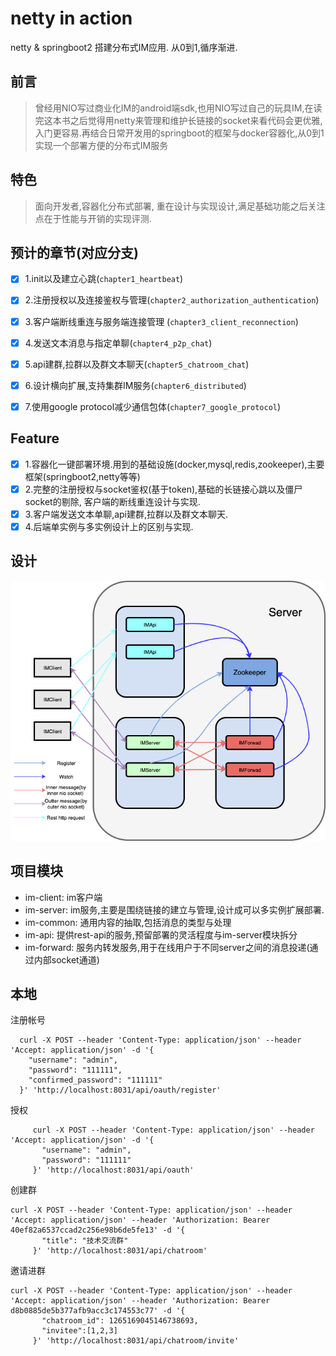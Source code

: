 # netty in action
netty & springboot2 搭建分布式IM应用. 从0到1,循序渐进.

## 前言
> 曾经用NIO写过商业化IM的android端sdk,也用NIO写过自己的玩具IM,在读完<netty in action>这本书之后觉得用netty来管理和维护长链接的socket来看代码会更优雅,入门更容易.再结合日常开发用的springboot的框架与docker容器化,从0到1实现一个部署方便的分布式IM服务

## 特色
> 面向开发者,容器化分布式部署, 重在设计与实现设计,满足基础功能之后关注点在于性能与开销的实现评测.



 

## 预计的章节(对应分支)
* [x] 1.init以及建立心跳(`chapter1_heartbeat`)
* [x] 2.注册授权以及连接鉴权与管理(`chapter2_authorization_authentication`)
* [x] 3.客户端断线重连与服务端连接管理 (`chapter3_client_reconnection`)
* [x] 4.发送文本消息与指定单聊(`chapter4_p2p_chat`)
* [x] 5.api建群,拉群以及群文本聊天(`chapter5_chatroom_chat`)
* [x] 6.设计横向扩展,支持集群IM服务(`chapter6_distributed`)
* [x] 7.使用google protocol减少通信包体(`chapter7_google_protocol`)


## Feature
* [x] 1.容器化一键部署环境.用到的基础设施(docker,mysql,redis,zookeeper),主要框架(springboot2,netty等等)
* [x] 2.完整的注册授权与socket鉴权(基于token),基础的长链接心跳以及僵尸socket的剔除, 客户端的断线重连设计与实现.
* [x] 3.客户端发送文本单聊,api建群,拉群以及群文本聊天.
* [x] 4.后端单实例与多实例设计上的区别与实现.

## 设计
![alt](./doc/codeme-im-distribute.png)





## 项目模块
* im-client: im客户端                                                                                                    
* im-server: im服务,主要是围绕链接的建立与管理,设计成可以多实例扩展部署.
* im-common: 通用内容的抽取,包括消息的类型与处理
* im-api: 提供rest-api的服务,预留部署的灵活程度与im-server模块拆分
* im-forward: 服务内转发服务,用于在线用户于不同server之间的消息投递(通过内部socket通道)



## 本地
注册帐号
```
  curl -X POST --header 'Content-Type: application/json' --header 'Accept: application/json' -d '{
    "username": "admin",
    "password": "111111",
    "confirmed_password": "111111"
  }' 'http://localhost:8031/api/oauth/register'
```

授权
```
     curl -X POST --header 'Content-Type: application/json' --header 'Accept: application/json' -d '{
       "username": "admin",
       "password": "111111"
     }' 'http://localhost:8031/api/oauth'
```       

创建群

```
curl -X POST --header 'Content-Type: application/json' --header 'Accept: application/json' --header 'Authorization: Bearer 40ef82a6537ccad2c256e98b6de5fe13' -d '{
       "title": "技术交流群"
     }' 'http://localhost:8031/api/chatroom'
```    

邀请进群

```
curl -X POST --header 'Content-Type: application/json' --header 'Accept: application/json' --header 'Authorization: Bearer d8b0885de5b377afb9acc3c174553c77' -d '{
       "chatroom_id": 1265169045146738693,
       "invitee":[1,2,3] 
     }' 'http://localhost:8031/api/chatroom/invite'

```


